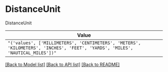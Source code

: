 # DistanceUnit

DistanceUnit

| **Value** |
| --------- |
| `"('values', ['MILLIMETERS', 'CENTIMETERS', 'METERS', 'KILOMETERS', 'INCHES', 'FEET', 'YARDS', 'MILES', 'NAUTICAL_MILES'])"` |


[[Back to Model list]](../../../README.md#models-v1-link) [[Back to API list]](../../../README.md#documentation-for-api-endpoints) [[Back to README]](../../../README.md)
